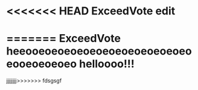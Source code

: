 <<<<<<< HEAD
ExceedVote edit
==========
=======
ExceedVote
heeooeoeoeoeoeoeoeoeoeoeoeoeoeooeoeoeoeo
helloooo!!!
==========
jjjjjjjj>>>>>>> fdsgsgf
